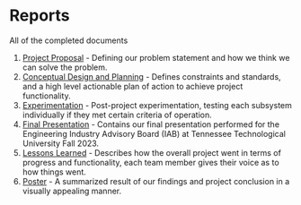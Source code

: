 # Reports 
All of the completed documents 
1. [Project Proposal](/Reports/Project%20Proposal/Project_ProposalV2.pdf) - Defining our problem statement and how we think we can solve the problem.
2. [Conceptual Design and Planning](/Reports/Conceptual%20Design/Conceptual_DesignV2.pdf) - Defines constraints and standards, and a high level actionable plan of action to achieve project functionality.
3. [Experimentation](/Reports/Experimentation/Experimentation.md) - Post-project experimentation, testing each subsystem individually if they met certain criteria of operation.
4. [Final Presentation](/Reports/Final%20Presentation/Final_Presentation.pptx) - Contains our final presentation performed for the Engineering Industry Advisory Board (IAB) at Tennessee Technological University Fall 2023.
5. [Lessons Learned](/Reports/Lessons%20Learned/Lessons%20Learned.md) - Describes how the overall project went in terms of progress and functionality, each team member gives their voice as to how things went.
6. [Poster](/Reports/Poster/Final_Poster.pdf) - A summarized result of our findings and project conclusion in a visually appealing manner.
